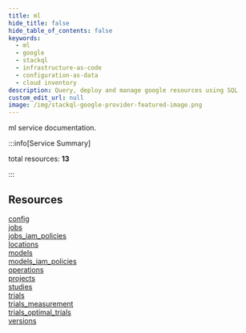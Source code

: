 ```yaml
---
title: ml
hide_title: false
hide_table_of_contents: false
keywords:
  - ml
  - google
  - stackql
  - infrastructure-as-code
  - configuration-as-data
  - cloud inventory
description: Query, deploy and manage google resources using SQL
custom_edit_url: null
image: /img/stackql-google-provider-featured-image.png
---
```


ml service documentation.

:::info[Service Summary]

total resources: __13__  

:::

## Resources
<div class="row">
<div class="providerDocColumn">
<a href="/ml/config/">config</a><br />
<a href="/ml/jobs/">jobs</a><br />
<a href="/ml/jobs_iam_policies/">jobs_iam_policies</a><br />
<a href="/ml/locations/">locations</a><br />
<a href="/ml/models/">models</a><br />
<a href="/ml/models_iam_policies/">models_iam_policies</a><br />
<a href="/ml/operations/">operations</a>
</div>
<div class="providerDocColumn">
<a href="/ml/projects/">projects</a><br />
<a href="/ml/studies/">studies</a><br />
<a href="/ml/trials/">trials</a><br />
<a href="/ml/trials_measurement/">trials_measurement</a><br />
<a href="/ml/trials_optimal_trials/">trials_optimal_trials</a><br />
<a href="/ml/versions/">versions</a>
</div>
</div>